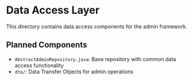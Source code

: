 # Data Access Layer

This directory contains data access components for the admin framework.

## Planned Components

- `AbstractAdminRepository.java`: Base repository with common data access functionality
- `dto/`: Data Transfer Objects for admin operations
